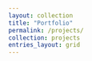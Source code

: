 ```yaml
---
layout: collection
title: "Portfolio"
permalink: /projects/
collection: projects
entries_layout: grid
---
```

